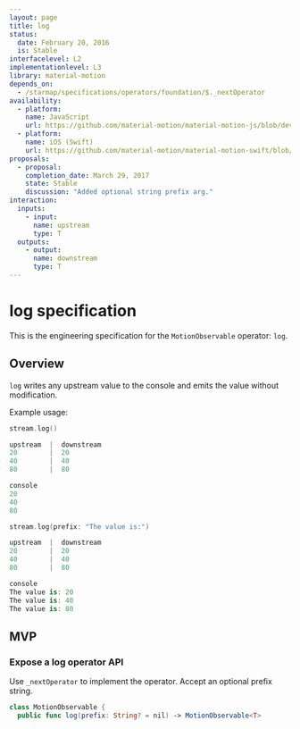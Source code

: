 ```yaml
---
layout: page
title: log
status:
  date: February 20, 2016
  is: Stable
interfacelevel: L2
implementationlevel: L3
library: material-motion
depends_on:
  - /starmap/specifications/operators/foundation/$._nextOperator
availability:
  - platform:
    name: JavaScript
    url: https://github.com/material-motion/material-motion-js/blob/develop/packages/core/src/observables/MotionObservable.ts
  - platform:
    name: iOS (Swift)
    url: https://github.com/material-motion/material-motion-swift/blob/develop/src/operators/log.swift
proposals:
  - proposal:
    completion_date: March 29, 2017
    state: Stable
    discussion: "Added optional string prefix arg."
interaction:
  inputs:
    - input:
      name: upstream
      type: T
  outputs:
    - output:
      name: downstream
      type: T
---
```


# log specification

This is the engineering specification for the `MotionObservable` operator: `log`.

## Overview

`log` writes any upstream value to the console and emits the value without modification.

Example usage:

```swift
stream.log()

upstream  |  downstream
20        |  20
40        |  40
80        |  80

console
20
40
80
```

```swift
stream.log(prefix: "The value is:")

upstream  |  downstream
20        |  20
40        |  40
80        |  80

console
The value is: 20
The value is: 40
The value is: 80
```

## MVP

### Expose a log operator API

Use `_nextOperator` to implement the operator. Accept an optional prefix string.

```swift
class MotionObservable {
  public func log(prefix: String? = nil) -> MotionObservable<T>
```
